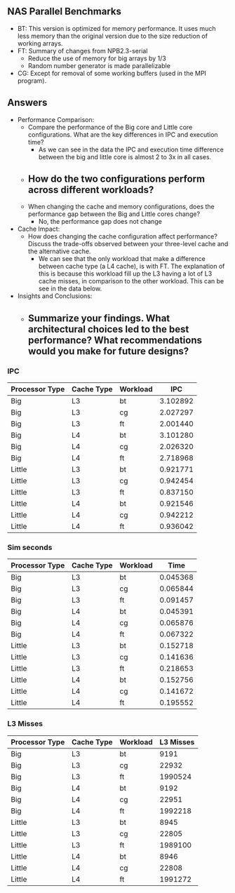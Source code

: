 ## NAS Parallel Benchmarks

- BT: This version is optimized for memory performance.  It uses much less
memory than the original version due to the size reduction of working
arrays.
- FT: Summary of changes from NPB2.3-serial
    - Reduce the use of memory for big arrays by 1/3
    - Random number generator is made parallelizable
- CG: Except for removal of some working buffers (used in the MPI
program).

## Answers

- Performance Comparison:
    - Compare the performance of the Big core and Little core configurations. What are the key differences in IPC and execution time?
        - As we can see in the data the IPC and execution time difference between the big and little core
        is almost 2 to 3x in all cases.
    - How do the two configurations perform across different workloads?
        -
    - When changing the cache and memory configurations, does the performance gap between the Big and Little cores change?
        - No, the performance gap does not change
- Cache Impact:
    - How does changing the cache configuration affect performance? Discuss the trade-offs observed between your three-level cache and the alternative cache.
        - We can see that the only workload that make a difference between cache type (a L4 cache), is with FT.
        The explanation of this is because this workload fill up the L3 having a lot of L3 cache misses, in comparison to the other
        workload. This can be see in the data below.
- Insights and Conclusions:
    - Summarize your findings. What architectural choices led to the best performance? What recommendations would you make for future designs?
        -


### IPC
| Processor Type | Cache Type | Workload | IPC      |
|----------------|------------|----------|----------|
| Big            | L3         | bt       | 3.102892 |
| Big            | L3         | cg       | 2.027297 |
| Big            | L3         | ft       | 2.001440 |
| Big            | L4         | bt       | 3.101280 |
| Big            | L4         | cg       | 2.026320 |
| Big            | L4         | ft       | 2.718968 |
| Little         | L3         | bt       | 0.921771 |
| Little         | L3         | cg       | 0.942454 |
| Little         | L3         | ft       | 0.837150 |
| Little         | L4         | bt       | 0.921546 |
| Little         | L4         | cg       | 0.942212 |
| Little         | L4         | ft       | 0.936042 |

### Sim seconds
| Processor Type | Cache Type | Workload | Time     |
|----------------|------------|----------|----------|
| Big            | L3         | bt       | 0.045368 |
| Big            | L3         | cg       | 0.065844 |
| Big            | L3         | ft       | 0.091457 |
| Big            | L4         | bt       | 0.045391 |
| Big            | L4         | cg       | 0.065876 |
| Big            | L4         | ft       | 0.067322 |
| Little         | L3         | bt       | 0.152718 |
| Little         | L3         | cg       | 0.141636 |
| Little         | L3         | ft       | 0.218653 |
| Little         | L4         | bt       | 0.152756 |
| Little         | L4         | cg       | 0.141672 |
| Little         | L4         | ft       | 0.195552 |

### L3 Misses
| Processor Type | Cache Type | Workload | L3 Misses |
|----------------|------------|----------|---------|
| Big            | L3         | bt       | 9191    |
| Big            | L3         | cg       | 22932   |
| Big            | L3         | ft       | 1990524 |
| Big            | L4         | bt       | 9192    |
| Big            | L4         | cg       | 22951   |
| Big            | L4         | ft       | 1992218 |
| Little         | L3         | bt       | 8945    |
| Little         | L3         | cg       | 22805   |
| Little         | L3         | ft       | 1989100 |
| Little         | L4         | bt       | 8946    |
| Little         | L4         | cg       | 22808   |
| Little         | L4         | ft       | 1991272 |

